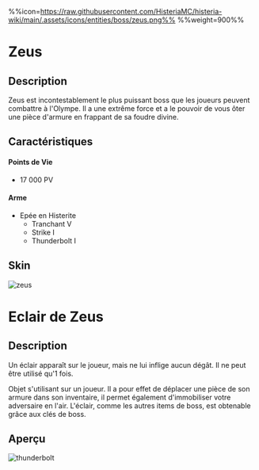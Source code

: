 %%icon=https://raw.githubusercontent.com/HisteriaMC/histeria-wiki/main/.assets/icons/entities/boss/zeus.png%%
%%weight=900%%
# Zeus

## Description 
Zeus est incontestablement le plus puissant boss que les joueurs peuvent combattre à l'Olympe. Il a une extrême force et a le pouvoir de vous ôter une pièce d'armure en frappant de sa foudre divine.

## Caractéristiques

#### __Points de Vie__
+ 17 000 PV

#### __Arme__
+ Epée en Histerite 
  - Tranchant V
  - Strike I
  - Thunderbolt I
 
  
## Skin
![zeus](https://raw.githubusercontent.com/HisteriaMC/histeria-wiki/main/.assets/entities/boss/zeus.png)

# Eclair de Zeus

## Description
Un éclair apparaît sur le joueur, mais ne lui inflige aucun dégât. Il ne peut être utilisé qu'1 fois. 

Objet s'utilisant sur un joueur. Il a pour effet de déplacer une pièce de son armure dans son inventaire, il permet également d'immobiliser votre adversaire en l'air.
L'éclair, comme les autres items de boss, est obtenable grâce aux clés de boss.

## Aperçu
![thunderbolt](https://raw.githubusercontent.com/HisteriaMC/histeria-wiki/main/.assets/items/thunderbolt.png)



